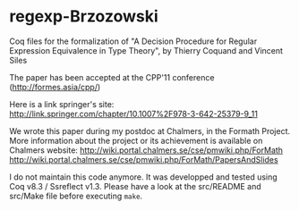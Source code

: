 regexp-Brzozowski
=================

Coq files for the formalization of "A Decision Procedure for Regular 
Expression Equivalence in Type Theory", by Thierry Coquand and Vincent Siles

The paper has been accepted at the CPP'11 conference (http://formes.asia/cpp/)

Here is a link springer's site:
	http://link.springer.com/chapter/10.1007%2F978-3-642-25379-9_11

We wrote this paper during my postdoc at Chalmers, in the Formath Project.
More information about the project or its achievement is available on 
Chalmers website:
http://wiki.portal.chalmers.se/cse/pmwiki.php/ForMath
http://wiki.portal.chalmers.se/cse/pmwiki.php/ForMath/PapersAndSlides


I do not maintain this code anymore. It was developped and tested using
Coq v8.3 / Ssreflect v1.3. Please have a look at the src/README and src/Make
file before executing `make`.
